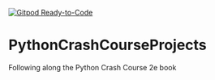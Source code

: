 [![Gitpod Ready-to-Code](https://img.shields.io/badge/Gitpod-Ready--to--Code-blue?logo=gitpod)](https://gitpod.io/#https://github.com/JBolanle/PythonCrashCourseProjects) 

# PythonCrashCourseProjects
 Following along the Python Crash Course 2e book
